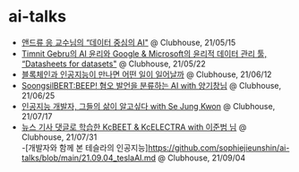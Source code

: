 # ai-talks
- [앤드류 응 교수님의 “데이터 중심의 AI"](https://github.com/ainblockchain/ai-talks/blob/main/21.05.15-data-centric-ai-agenda.md) @ Clubhouse, 21/05/15   
- [Timnit Gebru의 AI 윤리와 Google & Microsoft의 윤리적 데이터 관리 툴, “Datasheets for datasets"](https://github.com/ainblockchain/ai-talks/blob/main/21.05.21_datasheets_for_datasets_agenda.md) @ Clubhouse, 21/05/22  
- [블록체인과 인공지능이 만나면 어떤 일이 일어날까](https://github.com/ainblockchain/ai-talks/blob/main/21.06.12_ai_blockchain.md) @ Clubhouse, 21/06/12  
- [SoongsilBERT:BEEP! 혐오 발언을 분류하는 AI with 양기창님](https://github.com/ainblockchain/ai-talks/blob/main/21.06.25-SoongsilBERT:BEEP!.md) @ Clubhouse, 21/06/25  
- [인공지능 개발자, 그들의 삶이 알고싶다 with Se Jung Kwon](https://github.com/ainblockchain/ai-talks/blob/main/21.07.17-Life%20of%20Engineer_Se%20Jung%20Kwon.md) @ Clubhouse, 21/07/17  
- [뉴스 기사 댓글로 학습한 KcBEET & KcELECTRA with 이준범 님](https://github.com/ainblockchain/ai-talks/blob/main/21.07.31-kcBERT_KcElectra.md) @ Clubhouse, 21/07/31  
-[개발자와 함께 본 테슬라의 인공지능]https://github.com/sophiejieunshin/ai-talks/blob/main/21.09.04_teslaAI.md @ Clubhouse, 21/09/04
